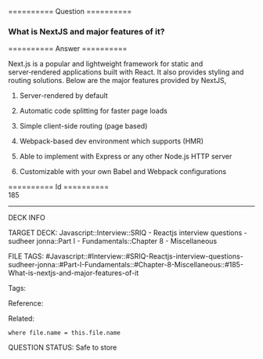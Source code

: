 ========== Question ==========  

### What is NextJS and major features of it?  

========== Answer ==========  

Next.js is a popular and lightweight framework for static and server‑rendered
applications built with React. It also provides styling and routing solutions.
Below are the major features provided by NextJS,

1.  Server-rendered by default

2.  Automatic code splitting for faster page loads

3.  Simple client-side routing (page based)

4.  Webpack-based dev environment which supports (HMR)

5.  Able to implement with Express or any other Node.js HTTP server

6.  Customizable with your own Babel and Webpack configurations

========== Id ==========  
185

---

DECK INFO

TARGET DECK: Javascript::Interview::SRIQ - Reactjs interview questions - sudheer jonna::Part I - Fundamentals::Chapter 8 - Miscellaneous

FILE TAGS: #Javascript::#Interview::#SRIQ-Reactjs-interview-questions-sudheer-jonna::#Part-I-Fundamentals::#Chapter-8-Miscellaneous::#185-What-is-nextjs-and-major-features-of-it

Tags:

Reference:

Related:

```dataview
where file.name = this.file.name
```
QUESTION STATUS: Safe to store
